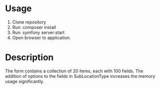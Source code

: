 # Usage

1. Clone repository
2. Run: composer install
3. Run: symfony server:start
4. Open browser to application.

# Description

The form contains a collection of 20 items, each with 100 fields. The addition of options to the fields
in SubLocationType increases the memory usage significantly.
